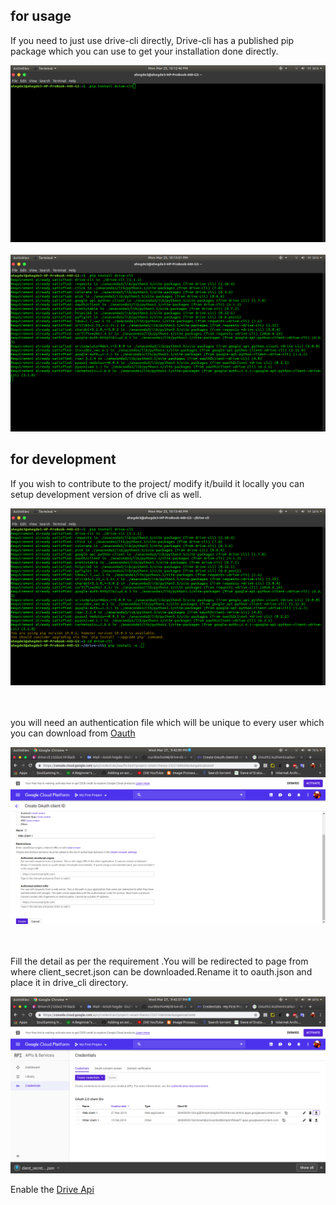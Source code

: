## for usage  
If you need to just use drive-cli directly, Drive-cli has a published pip package which you can use to get your installation done directly.
<p align="center">
   <img src="command.png">
   <br>
   <br>
   <img src="command_res.png">
</p>

## for development
If you wish to contribute to the project/ modify it/build it locally you can setup development version of drive cli as well.
<p align="center">
   <img src="rename.png">
</p>
<br>
<br>
you will need an authentication file which will be unique to every user which you can download from <a href="https://console.cloud.google.com/apis/credentials/oauthclient">Oauth</a>

<p align="center">
   <img src="authen.png">
</p>
<br>
<br>
Fill the detail as per the requirement .You will be redirected to page from where client_secret.json can be downloaded.Rename it to oauth.json and place it in drive_cli directory.

<p align="center">
   <img src="client.png">
</p>

Enable the <a href="https://console.cloud.google.com/apis/library/drive.googleapis.com?q=Drive">Drive Api</a>
